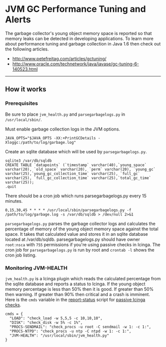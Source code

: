 # JVM GC Performance Tuning and Alerts

The garbage collector's young object memory space is reported so that memory leaks can be detected in developing applications.  To learn more about performance tuning and garbage collection in Java 1.6 then check out the following articles.

* http://www.petefreitag.com/articles/gctuning/
* http://www.oracle.com/technetwork/java/javase/gc-tuning-6-140523.html

---
## How it works

### Prerequisites

Be sure to place `jvm_health.py` and `parsegarbagelogs.py` in `/usr/local/sbin/`.

Must enable garbage collection logs in the JVM options.

    JAVA_OPTS="$JAVA_OPTS -XX:+PrintGCDetails -Xloggc:/path/to/log/garbage.log"

Create an sqlite database which will be used by `parsegarbagelogs.py`.


    sqlite3 /var/db/sqldb
    CREATE TABLE `datapoints` (`timestamp` varchar(40),`young_space` varchar(20), `old_space` varchar(20), `perm` varchar(20), `young_gc` varchar(25),`young_gc_collection_time` varchar(25), `full_gc` varchar(25), `full_gc_collection_time` varchar(25),`total_gc_time` varchar(25));
    .quit

There should be a cron job which runs parsegarbagelogs.py every 15 minutes.

    0,15,30,45 * * * * /usr/local/sbin/parsegarbagelogs.py -f /path/to/log/garbage.log -s /var/db/sqldb > /dev/null 2>&1


`parsegarbagelogs.py` parses the garbage collector logs and calculates the percentage of memory of the young object memory space against the total space. It takes that calculated value and stores it in an sqlite database located at /var/db/sqldb. parsegarbagelogs.py should have owner `root:nsca` with `755` permissions if you're using passive checks in Icinga. The cron job for `parsegarbagelogs.py` is run by root and `crontab -l` shows the cron job listing.

### Monitoring JVM-HEALTH

`jvm_health.py` is a Icinga plugin which reads the calculated percentage from the sqlite database and reports a status to Icinga. If the young object memory percentage is less than 50% then it is good. If greater than 50% then warning. If greater than 90% then critical and a crash is imminent. Here is the `cmds` variable in the [report-status](https://github.com/sag47/drexel-university/blob/master/icinga/scripts/report-status.py) script for [passive Icinga checks](http://docs.icinga.org/latest/en/passivechecks.html).

    cmds = {
      "LOAD": "check_load -w 5,5,5 -c 10,10,10",
      "DISK": "check_disk -w 5% -c 1%",
      "PROCS-SENDMAIL": "check_procs -u root -C sendmail -w 1: -c 1:",
      "PROCS-NTPD": "check_procs -u ntp -C ntpd -w 1: -c 1:",
      "JVM-HEALTH": "/usr/local/sbin/jvm_health.py"
    }

